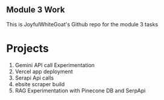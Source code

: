 ## Module 3 Work
This is JoyfulWhiteGoat's Github repo for the module 3 tasks

# Projects
1. Gemini API call Experimentation
2. Vercel app deployment
3. Serapi Api calls
4. ebsite scraper build
5. RAG Experimentation with Pinecone DB and SerpApi